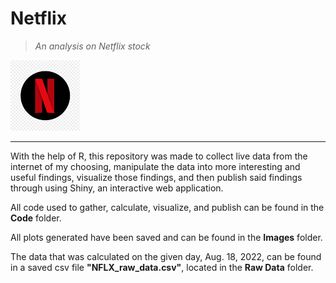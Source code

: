 # Netflix
>*An analysis on Netflix stock*  

![Netflix Logo](https://github.com/rogersnd/Netflix/blob/main/Images/netflix_logo.png)

---

With the help of R, this repository was made to collect live data from the internet of my choosing, manipulate the data into more interesting and useful findings, visualize those findings, and then publish said findings through using Shiny, an interactive web application.  

All code used to gather, calculate, visualize, and publish can be found in the **Code** folder.  

All plots generated have been saved and can be found in the **Images** folder.  

The data that was calculated on the given day, Aug. 18, 2022, can be found in a saved csv file **"NFLX_raw_data.csv"**, located in the **Raw Data** folder.  
